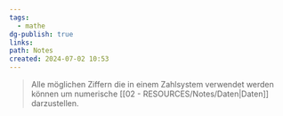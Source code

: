 ```yaml
---
tags:
  - mathe
dg-publish: true
links: 
path: Notes
created: 2024-07-02 10:53
---
```

> Alle möglichen Ziffern die in einem Zahlsystem verwendet werden 
> können um numerische [[02 - RESOURCES/Notes/Daten\|Daten]] darzustellen.